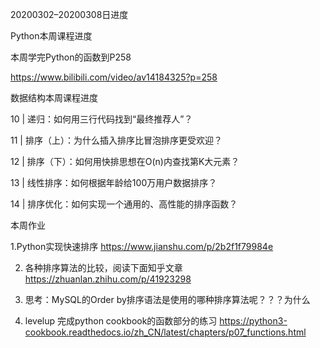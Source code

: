 20200302–20200308日进度

Python本周课程进度

本周学完Python的函数到P258

https://www.bilibili.com/video/av14184325?p=258

数据结构本周课程进度

10 | 递归：如何用三行代码找到“最终推荐人”？

11 | 排序（上）：为什么插入排序比冒泡排序更受欢迎？

12 | 排序（下）：如何用快排思想在O(n)内查找第K大元素？

13 | 线性排序：如何根据年龄给100万用户数据排序？

14 | 排序优化：如何实现一个通用的、高性能的排序函数？



本周作业

1.Python实现快速排序
  https://www.jianshu.com/p/2b2f1f79984e

2. 各种排序算法的比较，阅读下面知乎文章
https://zhuanlan.zhihu.com/p/41923298

3. 思考：MySQL的Order by排序语法是使用的哪种排序算法呢？？？为什么

4. levelup 
完成python cookbook的函数部分的练习
https://python3-cookbook.readthedocs.io/zh_CN/latest/chapters/p07_functions.html




